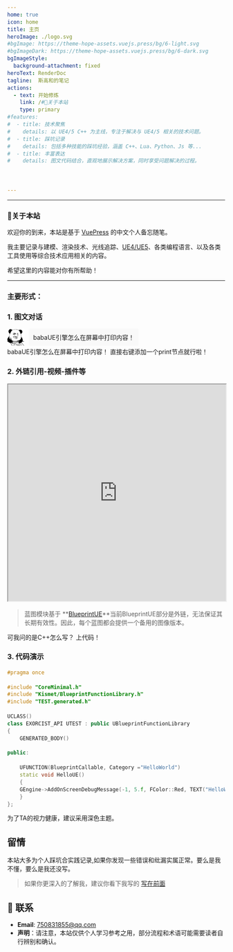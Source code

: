```yaml
---
home: true
icon: home
title: 主页
heroImage: ./logo.svg
#bgImage: https://theme-hope-assets.vuejs.press/bg/6-light.svg
#bgImageDark: https://theme-hope-assets.vuejs.press/bg/6-dark.svg
bgImageStyle:
  background-attachment: fixed
heroText: RenderDoc
tagline:  斯高和的笔记
actions:
  - text: 开始修炼
    link: /#🤞关于本站
    type: primary
#features:
#  - title: 技术聚焦
#    details: 以 UE4/5 C++ 为主线，专注于解决与 UE4/5 相关的技术问题。
#  - title: 踩坑记录
#    details: 包括多种技能的踩坑经验，涵盖 C++、Lua、Python、Js 等...
#  - title: 丰富表达
#    details: 图文代码结合，直观地展示解决方案，同时享受问题解决的过程。



---
```

<hr>

### 🤞关于本站

欢迎你的到来，本站是基于 [VuePress](https://theme-hope.vuejs.press/zh/) 的中文个人备忘随笔。

我主要记录与建模、渲染技术、光线追踪、[UE4/UE5](https://docs.unrealengine.com/5.0/zh-CN/)、各类编程语言、以及各类工具使用等综合技术应用相关的内容。

希望这里的内容能对你有所帮助！

<hr>

### 主要形式：

### 1. 图文对话

<div class="chat-message" style="margin-top: 10px; display: flex; align-items: flex-start;">
  <div class="avatar">
    <img src="/assets/emoji/hx.png" style="max-width: 40px; margin-right: 10px;" alt="头像">
  </div>
  <div class="message" style="background-color: #e0e0e026; padding: 10px; border-radius: 4px;">
    babaUE引擎怎么在屏幕中打印内容！
  </div>
</div>

<chatmessage avatar="./assets/emoji/hx.png" :avatarWidth="40">
babaUE引擎怎么在屏幕中打印内容！
</chatmessage>

<chatmessage avatar="./assets/emoji/blzt.png" :avatarWidth="40" alignLeft>
直接右键添加一个print节点就行啦！
</chatmessage>

### 2. 外链引用-视频-插件等

<iframe src="https://blueprintue.com/render/j0oxoqx7/" width="100%" height="500" scrolling="no" allowfullscreen></iframe>

>蓝图模块基于 **[BlueprintUE](https://blueprintue.com/)**当前BlueprintUE部分是外链，无法保证其长期有效性。因此，每个蓝图都会提供一个备用的图像版本。

<chatmessage avatar="./assets/emoji/dsyj.png" :avatarWidth="40">
 可我问的是C++怎么写？
</chatmessage>

<chatmessage avatar="./assets/emoji/ybk.png" :avatarWidth="40" alignLeft>
上代码！
</chatmessage>

### 3. 代码演示

``` cpp
#pragma once

#include "CoreMinimal.h"
#include "Kismet/BlueprintFunctionLibrary.h"
#include "TEST.generated.h"

UCLASS()
class EXORCIST_API UTEST : public UBlueprintFunctionLibrary
{
	GENERATED_BODY()
	
public:
	
	UFUNCTION(BlueprintCallable, Category ="HelloWorld")
	static void HelloUE()
	{
	GEngine->AddOnScreenDebugMessage(-1, 5.f, FColor::Red, TEXT("HelloWorld"));
	}
};

```


<chatmessage avatar="./assets/emoji/bqb (6).png" :avatarWidth="40">
 为了TA的视力健康，建议采用深色主题。
</chatmessage>

## 留情
<chatmessage avatar="./assets/emoji/hh.png" :avatarWidth="40">
本站大多为个人踩坑合实践记录,如果你发现一些错误和纰漏实属正常。要么是我不懂，要么是我还没写。
</chatmessage>

>如果你更深入的了解我，建议你看下我写的 [写在前面](/preface/README.md)

## :email: 联系

- **Email**: <a href="mailto:750831855@qq.com">750831855@qq.com</a>
- **声明**：请注意，本站仅供个人学习参考之用，部分流程和术语可能需要读者自行辨别和确认。
